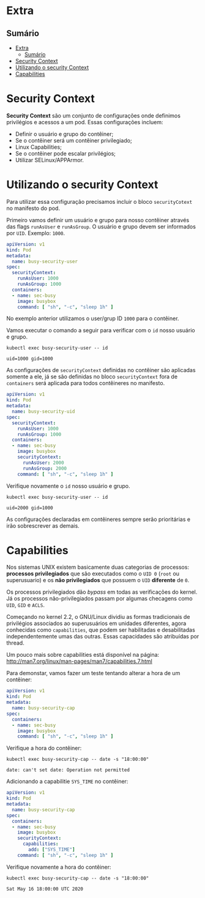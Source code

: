 # Extra

## Sumário

<!-- TOC -->

- [Extra](#extra)
  - [Sumário](#sumário)
- [Security Context](#security-context)
- [Utilizando o security Context](#utilizando-o-security-context)
- [Capabilities](#capabilities)

<!-- TOC -->

# Security Context

**Security Context** são um conjunto de configurações onde definimos privilégios e acessos a um pod. Essas configurações incluem:

* Definir o usuário e grupo do contêiner;
* Se o contêiner será um contêiner privilegiado;
* Linux Capabilities;
* Se o contêiner pode escalar privilégios;
* Utilizar SELinux/APPArmor.

# Utilizando o security Context

Para utilizar essa configuração precisamos incluir o bloco ``securityCotext`` no manifesto do pod.

Primeiro vamos definir um usuário e grupo para nosso contêiner através das flags ``runAsUser`` e ``runAsGroup``. O usuário e grupo devem ser informados por ``UID``. Exemplo: ``1000``.

```yaml
apiVersion: v1
kind: Pod
metadata:
  name: busy-security-user
spec:
  securityContext:
    runAsUser: 1000
    runAsGroup: 1000
  containers:
  - name: sec-busy
    image: busybox
    command: [ "sh", "-c", "sleep 1h" ]
```

No exemplo anterior utilizamos o user/grup ID ``1000`` para o contêiner.

Vamos executar o comando a seguir para verificar com o ``id`` nosso usuário e grupo.

```
kubectl exec busy-security-user -- id

uid=1000 gid=1000
```

As configurações de ``securityContext`` definidas no contêiner são aplicadas somente a ele, já se são definidas no bloco ``securityContext`` fora de ``containers`` será aplicada para todos contêineres no manifesto.

```yaml
apiVersion: v1
kind: Pod
metadata:
  name: busy-security-uid
spec:
  securityContext:
    runAsUser: 1000
    runAsGroup: 1000
  containers:
  - name: sec-busy
    image: busybox
    securityContext:
      runAsUser: 2000
      runAsGroup: 2000
    command: [ "sh", "-c", "sleep 1h" ]
```

Verifique novamente o ``id`` nosso usuário e grupo.

```
kubectl exec busy-security-user -- id

uid=2000 gid=1000
```

As configurações declaradas em contêineres sempre serão prioritárias e irão sobrescrever as demais.

# Capabilities

Nos sistemas UNIX existem basicamente duas categorias de processos: **processos privilegiados** que são executados como o ``UID 0`` (``root`` ou superusuario) e os **não privilegiados** que possuem o ``UID`` **diferente** de ``0``.

Os processos privilegiados dão *bypass* em todas as verificações do kernel. Já os processos não-privilegiados passam por algumas checagens como ``UID``, ``GID`` e ``ACLS``.

Começando no kernel 2.2, o GNU/Linux dividiu as formas tradicionais de privilégios associados ao superusuários em unidades diferentes, agora conhecidas como ``capabilities``, que podem ser habilitadas e desabilitadas independentemente umas das outras. Essas capacidades são atribuídas por thread.

Um pouco mais sobre capabilities está disponível na página: http://man7.org/linux/man-pages/man7/capabilities.7.html

Para demonstar, vamos fazer um teste tentando alterar a hora de um contêiner:

```yaml
apiVersion: v1
kind: Pod
metadata:
  name: busy-security-cap
spec:
  containers:
  - name: sec-busy
    image: busybox
    command: [ "sh", "-c", "sleep 1h" ]
```

Verifique a hora do contêiner:

```
kubectl exec busy-security-cap -- date -s "18:00:00"

date: can't set date: Operation not permitted
```

Adicionando a capabilitie ``SYS_TIME`` no contêiner:

```yaml
apiVersion: v1
kind: Pod
metadata:
  name: busy-security-cap
spec:
  containers:
  - name: sec-busy
    image: busybox
    securityContext:
      capabilities:
        add: ["SYS_TIME"]
    command: [ "sh", "-c", "sleep 1h" ]
```

Verifique novamente a hora do contêiner:

```
kubectl exec busy-security-cap -- date -s "18:00:00"

Sat May 16 18:00:00 UTC 2020
```